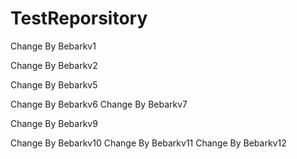 # TestReporsitory

Change By Bebarkv1

Change By Bebarkv2



Change By Bebarkv5

Change By Bebarkv6
Change By Bebarkv7


Change By Bebarkv9

Change By Bebarkv10
Change By Bebarkv11
Change By Bebarkv12
